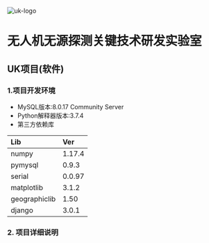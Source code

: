 ![uk-logo](https://s2.ax1x.com/2020/01/19/1C8qXt.png)
# 无人机无源探测关键技术研发实验室
## UK项目(软件)

### 1.项目开发环境

- MySQL版本:8.0.17 Community Server
- Python解释器版本:3.7.4
- 第三方依赖库
    
|Lib            |Ver    |
|:----          |:----  |
|numpy          |1.17.4 |
|pymysql        |0.9.3  |
|serial         |0.0.97 |
|matplotlib     |3.1.2  |
|geographiclib  |1.50   |
|django         |3.0.1  |

### 2. 项目详细说明
